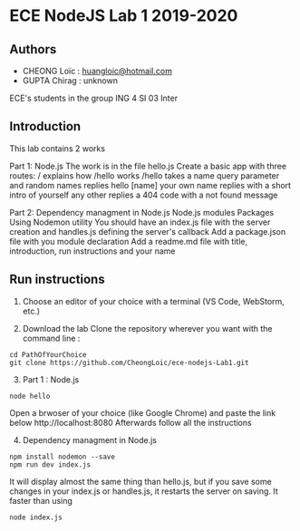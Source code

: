 # ECE NodeJS Lab 1 2019-2020

## Authors
- CHEONG Loïc : huangloic@hotmail.com
- GUPTA Chirag : unknown

ECE's students in the group ING 4 SI 03 Inter 

## Introduction
This lab contains 2 works 

Part 1: Node.js
The work is in the file hello.js
Create a basic app with three routes:
/ explains how /hello works
/hello takes a name query parameter and
random names replies hello [name]
your own name replies with a short intro of yourself
any other replies a 404 code with a not found message


Part 2: Dependency managment in Node.js
Node.js modules
Packages
Using Nodemon utility
You should have an index.js file with the server creation and handles.js defining the server's callback
Add a package.json file with you module declaration
Add a readme.md file with title, introduction, run instructions and your name

## Run instructions
1. Choose an editor of your choice with a terminal (VS Code, WebStorm, etc.)

2. Download the lab
Clone the repository wherever you want with the command line : 
```
cd PathOfYourChoice
git clone https://github.com/CheongLoic/ece-nodejs-Lab1.git
```

3. Part 1 : Node.js
```
node hello
```
Open a brwoser of your choice (like Google Chrome) and paste the link below http://localhost:8080
Afterwards follow all the instructions

4. Dependency managment in Node.js
```
npm install nodemon --save
npm run dev index.js
```

It will display almost the same thing than hello.js, but if you save some changes in your index.js or handles.js, it restarts the server on saving.
It faster than using 
```
node index.js
```
